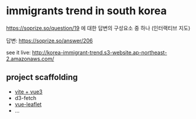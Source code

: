 # immigrants trend in south korea

https://soprize.so/question/19 에 대한 답변의 구성요소 중 하나 (인터랙티브 지도)

답변: https://soprize.so/answer/206

see it live: http://korea-immigrant-trend.s3-website.ap-northeast-2.amazonaws.com/



## project scaffolding

- [vite + vue3](https://vitejs.dev/guide/)
- d3-fetch
- [vue-leaflet](https://github.com/vue-leaflet/vue-leaflet)
- ...
